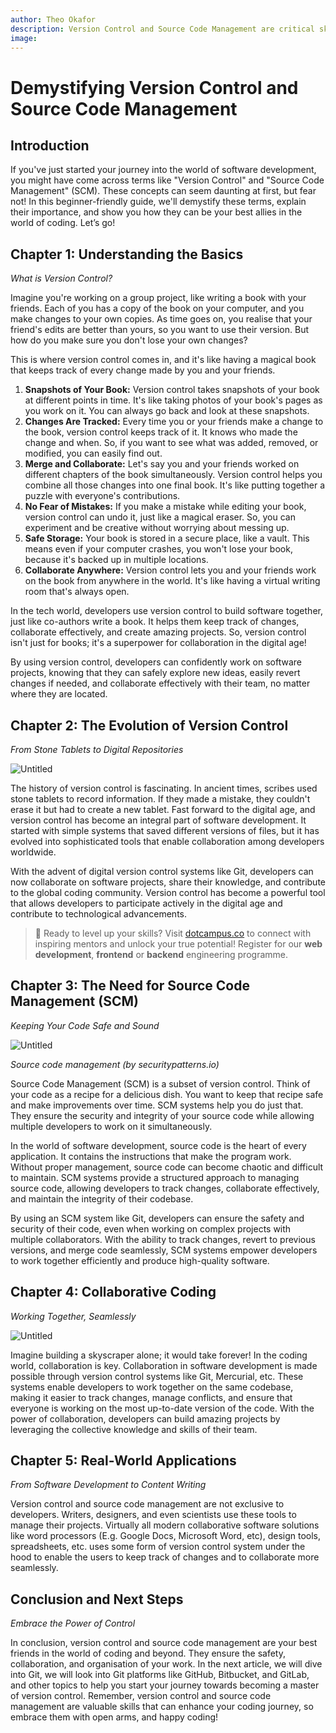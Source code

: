 ```yaml
---
author: Theo Okafor
description: Version Control and Source Code Management are critical skills for developers. This article provides a beginner-friendly guide to version control and source code management, including their importance, history, and real-world applications.
image:
---
```


# Demystifying Version Control and Source Code Management

## **Introduction**

If you've just started your journey into the world of software development, you might have come across terms like "Version Control" and "Source Code Management" (SCM). These concepts can seem daunting at first, but fear not! In this beginner-friendly guide, we'll demystify these terms, explain their importance, and show you how they can be your best allies in the world of coding. Let’s go!

## **Chapter 1: Understanding the Basics**

*What is Version Control?*

Imagine you're working on a group project, like writing a book with your friends. Each of you has a copy of the book on your computer, and you make changes to your own copies. As time goes on, you realise that your friend's edits are better than yours, so you want to use their version. But how do you make sure you don't lose your own changes?

This is where version control comes in, and it's like having a magical book that keeps track of every change made by you and your friends.

1. **Snapshots of Your Book:** Version control takes snapshots of your book at different points in time. It's like taking photos of your book's pages as you work on it. You can always go back and look at these snapshots.
2. **Changes Are Tracked:** Every time you or your friends make a change to the book, version control keeps track of it. It knows who made the change and when. So, if you want to see what was added, removed, or modified, you can easily find out.
3. **Merge and Collaborate:** Let's say you and your friends worked on different chapters of the book simultaneously. Version control helps you combine all those changes into one final book. It's like putting together a puzzle with everyone's contributions.
4. **No Fear of Mistakes:** If you make a mistake while editing your book, version control can undo it, just like a magical eraser. So, you can experiment and be creative without worrying about messing up.
5. **Safe Storage:** Your book is stored in a secure place, like a vault. This means even if your computer crashes, you won't lose your book, because it's backed up in multiple locations.
6. **Collaborate Anywhere:** Version control lets you and your friends work on the book from anywhere in the world. It's like having a virtual writing room that's always open.

In the tech world, developers use version control to build software together, just like co-authors write a book. It helps them keep track of changes, collaborate effectively, and create amazing projects. So, version control isn't just for books; it's a superpower for collaboration in the digital age!

By using version control, developers can confidently work on software projects, knowing that they can safely explore new ideas, easily revert changes if needed, and collaborate effectively with their team, no matter where they are located.

## **Chapter 2: The Evolution of Version Control**

*From Stone Tablets to Digital Repositories*

![Untitled](https://prod-files-secure.s3.us-west-2.amazonaws.com/e47c7918-e631-4008-a7cc-31d4e79679e6/96360db1-8a10-40a1-b5f2-61d98f77121b/Untitled.png)

The history of version control is fascinating. In ancient times, scribes used stone tablets to record information. If they made a mistake, they couldn't erase it but had to create a new tablet. Fast forward to the digital age, and version control has become an integral part of software development. It started with simple systems that saved different versions of files, but it has evolved into sophisticated tools that enable collaboration among developers worldwide.

With the advent of digital version control systems like Git, developers can now collaborate on software projects, share their knowledge, and contribute to the global coding community. Version control has become a powerful tool that allows developers to participate actively in the digital age and contribute to technological advancements.

> 📢 Ready to level up your skills? Visit [dotcampus.co](http://dotcampus.co) to connect with inspiring mentors and unlock your true potential! Register for our **web development**, **frontend** or **backend** engineering programme.

## **Chapter 3: The Need for Source Code Management (SCM)**

*Keeping Your Code Safe and Sound*

![Untitled](https://prod-files-secure.s3.us-west-2.amazonaws.com/e47c7918-e631-4008-a7cc-31d4e79679e6/d59613cb-963c-4179-b703-f704b051d01c/Untitled.png)

*Source code management (by securitypatterns.io)*

Source Code Management (SCM) is a subset of version control. Think of your code as a recipe for a delicious dish. You want to keep that recipe safe and make improvements over time. SCM systems help you do just that. They ensure the security and integrity of your source code while allowing multiple developers to work on it simultaneously.

In the world of software development, source code is the heart of every application. It contains the instructions that make the program work. Without proper management, source code can become chaotic and difficult to maintain. SCM systems provide a structured approach to managing source code, allowing developers to track changes, collaborate effectively, and maintain the integrity of their codebase.

By using an SCM system like Git, developers can ensure the safety and security of their code, even when working on complex projects with multiple collaborators. With the ability to track changes, revert to previous versions, and merge code seamlessly, SCM systems empower developers to work together efficiently and produce high-quality software.

## **Chapter 4: Collaborative Coding**

*Working Together, Seamlessly*

![Untitled](https://prod-files-secure.s3.us-west-2.amazonaws.com/e47c7918-e631-4008-a7cc-31d4e79679e6/90f6bcef-972c-4ece-8c23-4f1c2aabe238/Untitled.png)

Imagine building a skyscraper alone; it would take forever! In the coding world, collaboration is key. Collaboration in software development is made possible through version control systems like Git, Mercurial, etc. These systems enable developers to work together on the same codebase, making it easier to track changes, manage conflicts, and ensure that everyone is working on the most up-to-date version of the code. With the power of collaboration, developers can build amazing projects by leveraging the collective knowledge and skills of their team.

## **Chapter 5: Real-World Applications**

*From Software Development to Content Writing*

Version control and source code management are not exclusive to developers. Writers, designers, and even scientists use these tools to manage their projects. Virtually all modern collaborative software solutions like word processors (E.g. Google Docs, Microsoft Word, etc), design tools, spreadsheets, etc. uses some form of version control system under the hood to enable the users to keep track of changes and to collaborate more seamlessly.

## **Conclusion and Next Steps**

*Embrace the Power of Control*

In conclusion, version control and source code management are your best friends in the world of coding and beyond. They ensure the safety, collaboration, and organisation of your work. In the next article, we will dive into Git, we will look into Git platforms like GitHub, Bitbucket, and GitLab, and other topics to help you start your journey towards becoming a master of version control. Remember, version control and source code management are valuable skills that can enhance your coding journey, so embrace them with open arms, and happy coding!
